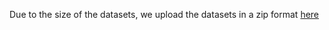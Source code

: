 Due to the size of the datasets, we upload the datasets in a zip format [here](https://iitgnacin-my.sharepoint.com/:f:/g/personal/21310015_iitgn_ac_in/EqTbzQSfxAlPsrWVJVIo7eIB--34qFOj9K2cbInAed-shQ?e=BKFiNk)
